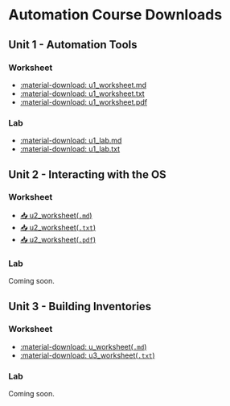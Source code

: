 # Automation Course Downloads

## Unit 1 - Automation Tools
### Worksheet

- <a href="../../assets/pcae/downloads/u1/u1_worksheet.md.txt" download="u1_worksheet.md">:material-download: u1_worksheet.md</a>
- <a href="../../assets/pcae/downloads/u1/u1_worksheet.txt" download>:material-download: u1_worksheet.txt</a>
- <a href="../../assets/pcae/downloads/u1/u1_worksheet.pdf" download>:material-download: u1_worksheet.pdf</a>

### Lab

- <a href="../../assets/pcae/downloads/u1/u1_lab.md.txt" download="u1_lab.md">:material-download: u1_lab.md</a>
- <a href="../../assets/pcae/downloads/u1/u1_lab.txt" download>:material-download: u1_lab.txt</a>

## Unit 2 - Interacting with the OS
### Worksheet
- <a href="../../assets/pcae/downloads/u2/u2_worksheet.md.txt" target="_blank" download="u2_worksheet.md">📥 u2_worksheet(`.md`)</a>
- <a href="../../assets/pcae/downloads/u2/u2_worksheet.txt" target="_blank" download>📥 u2_worksheet(`.txt`)</a>
- <a href="../../assets/pcae/downloads/u2/u2_worksheet.pdf" target="_blank" download>📥 u2_worksheet(`.pdf`)</a>

### Lab
<!-- TODO: Add lab downloads -->
Coming soon.

## Unit 3 - Building Inventories
### Worksheet
- <a href="../../assets/pcae/downloads/u3/u3_worksheet.md.txt" target="_blank" download="u3_worksheet.md">:material-download: u_worksheet(`.md`)</a>  
- <a href="../../assets/pcae/downloads/u3/u3_worksheet.txt" target="_blank" download>:material-download: u3_worksheet(`.txt`)</a>  

### Lab
<!-- TODO: Add lab downloads -->
Coming soon.

